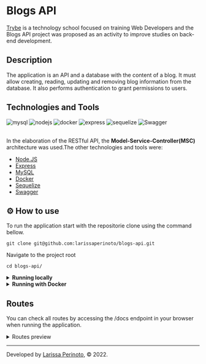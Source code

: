 # Blogs API

[Trybe](https://www.betrybe.com/) is a technology school focused on training Web Developers and the Blogs API project was proposed as an activity to improve studies on back-end development.

## Description

The application is an API and a database with the content of a blog. It must allow creating, reading, updating and removing blog information from the database. It also performs authentication to grant permissions to users.


## Technologies and Tools
<div>
    <img src="https://img.shields.io/badge/MySQL-005C84?style=for-the-badge&logo=mysql&logoColor=white" alt="mysql"/>
    <img src="https://img.shields.io/badge/Node.js-339933?style=for-the-badge&logo=nodedotjs&logoColor=white" alt="nodejs"/>
    <img src="https://img.shields.io/badge/Docker-2CA5E0?style=for-the-badge&logo=docker&logoColor=white" alt="docker"/>
    <img src="https://img.shields.io/badge/Express.js-000000?style=for-the-badge&logo=express&logoColor=white" alt="express"/>
    <img src="https://img.shields.io/badge/Sequelize-52B0E7?style=for-the-badge&logo=Sequelize&logoColor=white" alt="sequelize"/>
    <img src="https://img.shields.io/badge/Swagger-85EA2D?style=for-the-badge&logo=Swagger&logoColor=white" alt="Swagger"/>
</div>

<br>

In the elaboration of the RESTful API, the **Model-Service-Controller(MSC)** architecture was used.The other technologies and tools were:

- [Node.JS](https://nodejs.org/en/)
- [Express](https://expressjs.com/pt-br/)
- [MySQL](https://www.mysql.com/)
- [Docker](https://www.docker.com/)
- [Sequelize](https://sequelize.org/)
- [Swagger](https://swagger.io/)

## ⚙️ How to use

To run the application start with the repositorie clone using the command bellow.

    git clone git@github.com:larissaperinoto/blogs-api.git
    
Navigate to the project root

    cd blogs-api/
    
<details>
   <summary><strong>Running locally</strong></summary> 
  </br>
  <strong>Obs:</strong> To run the application this way you must have [Node](https://nodejs.org/en/) installed on your machine.
  </br>
  </br>
  
  In the root of the project run the command below to install the dependencies.
  
    npm install
  
  Login to the database using your credentials.
 
    mysql -u <your-username> -p
  
  Run the commands to create the **BlogsApi** database
  
    npm prestart
    
  Start the application with <strong>nodemon</strong> using the command bellow.
  
    npm debug
  
</details>

<details>
   <summary><strong>Running with Docker</strong></summary> 
  </br>
  
  <strong>Obs:</strong> To run the application this way you must have [Docker](https://www.docker.com/) installed on your machine.
  
  </br>
  
  In the root of the project, upload the <strong>blogs_api</strong> and <strong>blogs_api_db</strong> containers using docker-compose.

    docker-compose up -d
    
  Open the <strong>blogs_api</strong> container terminal.

    docker exec -it blogs_api bash

  Once in the container terminal, run the command below to install the dependencies.
    
    npm install
    
  To connect with database, open the <strong>blogs_api_db</strong> container terminal.
  
    docker exec -it blogs_api_db bash
    
  Login to the database using the credentials described in the <strong>docker-compose.yaml</strong>.
  
    mysql -r root -p

  To create the database, run the command bellow in the <strong>store_manager</strong> container terminal.
  
    npm prestart
    
  To start the server with <strong>nodemon</strong> use the command bellow in the terminal of the <strong>store_manager</strong> container.

    
    npm run debug
    
</details>

## Routes

 You can check all routes by accessing the /docs endpoint in your browser when running the application.

<details>
    <summary>Routes preview</summary>
    

![Captura de tela de 2023-01-03 12-17-30](https://user-images.githubusercontent.com/98956659/210414272-be24136f-e2e9-4b72-8c83-f1c98ba4bc84.png)
![Captura de tela de 2023-01-03 12-17-42](https://user-images.githubusercontent.com/98956659/210414520-2b59fb45-9162-4164-81c0-44f2369ea48f.png)

    
</details>
    
---
 
Developed by [Larissa Perinoto](www.linkedin.com/in/larissaperinoto), © 2022.
